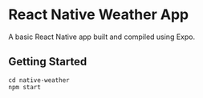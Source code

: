 # React Native Weather App

A basic React Native app built and compiled using Expo. 


## Getting Started
```
cd native-weather
npm start
```